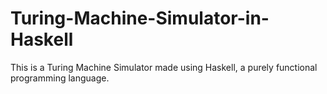 # Turing-Machine-Simulator-in-Haskell
This is a Turing Machine Simulator made using Haskell, a purely functional programming language.
